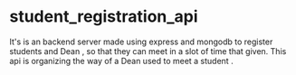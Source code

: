 # student_registration_api

It's is an backend server made using express and mongodb to register students and Dean , so that they can meet in a slot of time that given. This api is organizing the way of a Dean used to meet a student .
